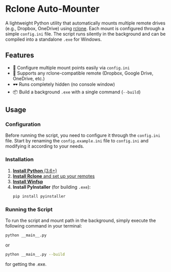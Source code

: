 # Rclone Auto-Mounter

A lightweight Python utility that automatically mounts multiple remote drives (e.g., Dropbox, OneDrive) using [rclone](https://rclone.org/). Each mount is configured through a simple `config.ini` file. The script runs silently in the background and can be compiled into a standalone `.exe` for Windows.

## Features

-   🔧 Configure multiple mount points easily via `config.ini`
-   💾 Supports any rclone-compatible remote (Dropbox, Google Drive, OneDrive, etc.)
-   🕶️ Runs completely hidden (no console window)
-   📦 Build a background `.exe` with a single command (`--build`)

## Usage

### Configuration

Before running the script, you need to configure it through the `config.ini` file. Start by renaming the `config.example.ini` file to `config.ini` and modifying it according to your needs.

### Installation

1. [**Install Python** (3.6+)](https://www.python.org/downloads)
2. [**Install Rclone** and set up your remotes](https://rclone.org/downloads)
3. [**Install Winfsp**](https://winfsp.dev/rel/)
4. **Install PyInstaller** (for building `.exe`):
    ```bash
    pip install pyinstaller
    ```

### Running the Script

To run the script and mount path in the background, simply execute the following command in your terminal:

```bash
python __main__.py
```

or

```bash
python __main__.py --build
```

for getting the .exe.
